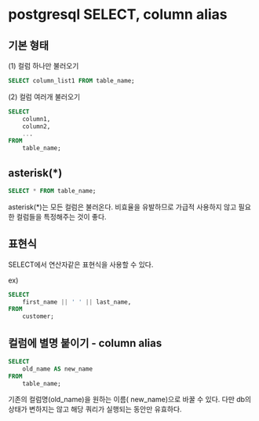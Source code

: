 # postgresql SELECT, column alias

## 기본 형태

(1) 컬럼 하나만 불러오기

```sql
SELECT column_list1 FROM table_name;
```

(2) 컬럼 여러개 불러오기

```sql
SELECT
	column1,
	column2,
	...
FROM
	table_name;
```

## asterisk(*)

```sql
SELECT * FROM table_name;
```

asterisk(*)는 모든 컬럼은 불러온다. 비효율을 유발하므로 가급적 사용하지 않고 필요한 컬럼들을 특정해주는 것이 좋다.

##  표현식

SELECT에서 연산자같은 표현식을 사용할 수 있다.

ex)

```sql
SELECT 
	first_name || ' ' || last_name,
FROM 
	customer;
```

## 컬럼에 별명 붙이기 - column alias

```sql
SELECT
	old_name AS new_name
FROM
	table_name;
```

기존의 컬럼명(old_name)을 원하는 이름( new_name)으로 바꿀 수 있다. 다만 db의 상태가 변하지는 않고 해당 쿼리가 실행되는 동안만 유효하다.

